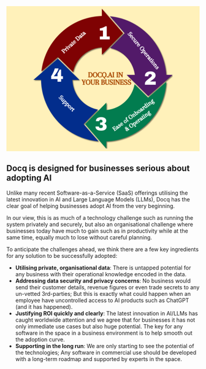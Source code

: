 <!-- ## Introduction -->

![4 design key ingredients for Docq](../assets/Docq_design_key_ingredients.png)

## Docq is designed for businesses serious about adopting AI

Unlike many recent Software-as-a-Service (SaaS) offerings utilising the latest innovation in AI and Large Language Models (LLMs), Docq has the clear goal of helping businesses adopt AI from the very beginning.

In our view, this is as much of a technology challenge such as running the system privately and securely, but also an organisational challenge where businesses today have much to gain such as in productivity while at the same time, equally much to lose without careful planning.

To anticipate the challenges ahead, we think there are a few key ingredients for any solution to be successfully adopted:

- **Utilising private, organisational data**: There is untapped potential for any business with their operational knowledge encoded in the data.
- **Addressing data security and privacy concerns**: No business would send their customer details, revenue figures or even trade secrets to any un-vetted 3rd-parties; But this is exactly what could happen when an employee have uncontrolled access to AI products such as ChatGPT (and it has happened).
- **Justifying ROI quickly and clearly**: The latest innovation in AI/LLMs has caught worldwide attention and we agree that for businesses it has not only immediate use cases but also huge potential. The key for any software in the space in a business environment is to help smooth out the adoption curve.
- **Supporting in the long run**: We are only starting to see the potential of the technologies; Any software in commercial use should be developed with a long-term roadmap and supported by experts in the space.
